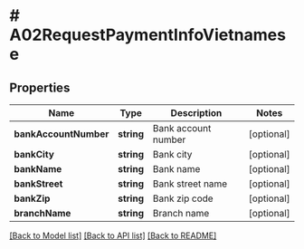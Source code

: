 # # A02RequestPaymentInfoVietnamese

## Properties

Name | Type | Description | Notes
------------ | ------------- | ------------- | -------------
**bankAccountNumber** | **string** | Bank account number | [optional]
**bankCity** | **string** | Bank city | [optional]
**bankName** | **string** | Bank name | [optional]
**bankStreet** | **string** | Bank street name | [optional]
**bankZip** | **string** | Bank zip code | [optional]
**branchName** | **string** | Branch name | [optional]

[[Back to Model list]](../../README.md#models) [[Back to API list]](../../README.md#endpoints) [[Back to README]](../../README.md)
